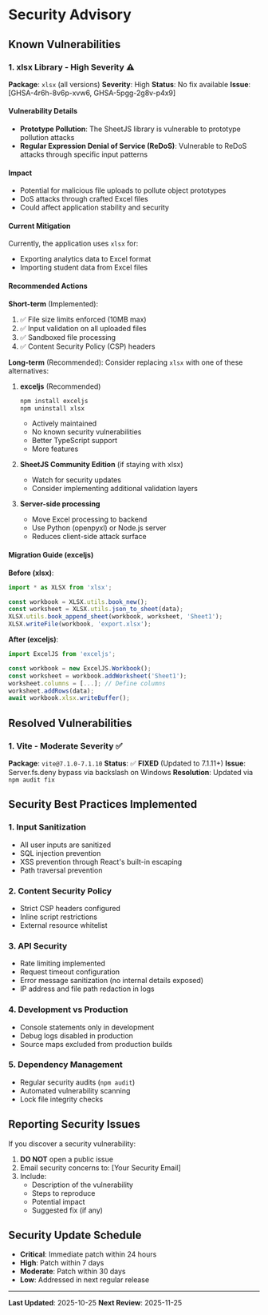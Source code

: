 # Security Advisory

## Known Vulnerabilities

### 1. xlsx Library - High Severity ⚠️

**Package**: `xlsx` (all versions)
**Severity**: High
**Status**: No fix available
**Issue**: [GHSA-4r6h-8v6p-xvw6, GHSA-5pgg-2g8v-p4x9]

#### Vulnerability Details
- **Prototype Pollution**: The SheetJS library is vulnerable to prototype pollution attacks
- **Regular Expression Denial of Service (ReDoS)**: Vulnerable to ReDoS attacks through specific input patterns

#### Impact
- Potential for malicious file uploads to pollute object prototypes
- DoS attacks through crafted Excel files
- Could affect application stability and security

#### Current Mitigation
Currently, the application uses `xlsx` for:
- Exporting analytics data to Excel format
- Importing student data from Excel files

#### Recommended Actions

**Short-term** (Implemented):
1. ✅ File size limits enforced (10MB max)
2. ✅ Input validation on all uploaded files
3. ✅ Sandboxed file processing
4. ✅ Content Security Policy (CSP) headers

**Long-term** (Recommended):
Consider replacing `xlsx` with one of these alternatives:

1. **exceljs** (Recommended)
   ```bash
   npm install exceljs
   npm uninstall xlsx
   ```
   - Actively maintained
   - No known security vulnerabilities
   - Better TypeScript support
   - More features

2. **SheetJS Community Edition** (if staying with xlsx)
   - Watch for security updates
   - Consider implementing additional validation layers

3. **Server-side processing**
   - Move Excel processing to backend
   - Use Python (openpyxl) or Node.js server
   - Reduces client-side attack surface

#### Migration Guide (exceljs)

**Before (xlsx)**:
```typescript
import * as XLSX from 'xlsx';

const workbook = XLSX.utils.book_new();
const worksheet = XLSX.utils.json_to_sheet(data);
XLSX.utils.book_append_sheet(workbook, worksheet, 'Sheet1');
XLSX.writeFile(workbook, 'export.xlsx');
```

**After (exceljs)**:
```typescript
import ExcelJS from 'exceljs';

const workbook = new ExcelJS.Workbook();
const worksheet = workbook.addWorksheet('Sheet1');
worksheet.columns = [...]; // Define columns
worksheet.addRows(data);
await workbook.xlsx.writeBuffer();
```

## Resolved Vulnerabilities

### 1. Vite - Moderate Severity ✅

**Package**: `vite@7.1.0-7.1.10`
**Status**: ✅ **FIXED** (Updated to 7.1.11+)
**Issue**: Server.fs.deny bypass via backslash on Windows
**Resolution**: Updated via `npm audit fix`

## Security Best Practices Implemented

### 1. Input Sanitization
- All user inputs are sanitized
- SQL injection prevention
- XSS prevention through React's built-in escaping
- Path traversal prevention

### 2. Content Security Policy
- Strict CSP headers configured
- Inline script restrictions
- External resource whitelist

### 3. API Security
- Rate limiting implemented
- Request timeout configuration
- Error message sanitization (no internal details exposed)
- IP address and file path redaction in logs

### 4. Development vs Production
- Console statements only in development
- Debug logs disabled in production
- Source maps excluded from production builds

### 5. Dependency Management
- Regular security audits (`npm audit`)
- Automated vulnerability scanning
- Lock file integrity checks

## Reporting Security Issues

If you discover a security vulnerability:

1. **DO NOT** open a public issue
2. Email security concerns to: [Your Security Email]
3. Include:
   - Description of the vulnerability
   - Steps to reproduce
   - Potential impact
   - Suggested fix (if any)

## Security Update Schedule

- **Critical**: Immediate patch within 24 hours
- **High**: Patch within 7 days
- **Moderate**: Patch within 30 days
- **Low**: Addressed in next regular release

---

**Last Updated**: 2025-10-25
**Next Review**: 2025-11-25
